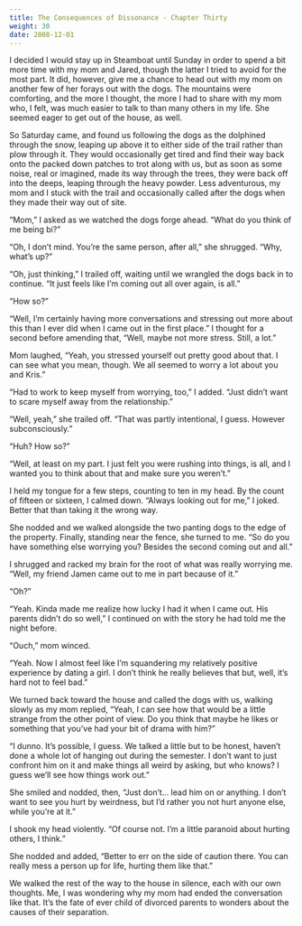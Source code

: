 ```yaml
---
title: The Consequences of Dissonance - Chapter Thirty
weight: 30
date: 2008-12-01
---
```


I decided I would stay up in Steamboat until Sunday in order to spend a
bit more time with my mom and Jared, though the latter I tried to avoid
for the most part. It did, however, give me a chance to head out with my
mom on another few of her forays out with the dogs. The mountains were
comforting, and the more I thought, the more I had to share with my mom
who, I felt, was much easier to talk to than many others in my life. She
seemed eager to get out of the house, as well.

So Saturday came, and found us following the dogs as the dolphined
through the snow, leaping up above it to either side of the trail rather
than plow through it. They would occasionally get tired and find their
way back onto the packed down patches to trot along with us, but as soon
as some noise, real or imagined, made its way through the trees, they
were back off into the deeps, leaping through the heavy powder. Less
adventurous, my mom and I stuck with the trail and occasionally called
after the dogs when they made their way out of site.

“Mom,” I asked as we watched the dogs forge ahead. “What do you think of
me being bi?”

“Oh, I don’t mind. You’re the same person, after all,” she shrugged.
“Why, what’s up?”

“Oh, just thinking,” I trailed off, waiting until we wrangled the dogs
back in to continue. “It just feels like I’m coming out all over again,
is all.”

“How so?”

“Well, I’m certainly having more conversations and stressing out more
about this than I ever did when I came out in the first place.” I
thought for a second before amending that, “Well, maybe not more stress.
Still, a lot.”

Mom laughed, “Yeah, you stressed yourself out pretty good about that. I
can see what you mean, though. We all seemed to worry a lot about you
and Kris.”

“Had to work to keep myself from worrying, too,” I added. “Just didn’t
want to scare myself away from the relationship.”

“Well, yeah,” she trailed off. “That was partly intentional, I guess.
However subconsciously.”

“Huh? How so?”

“Well, at least on my part. I just felt you were rushing into things, is
all, and I wanted you to think about that and make sure you weren’t.”

I held my tongue for a few steps, counting to ten in my head. By the
count of fifteen or sixteen, I calmed down. “Always looking out for me,”
I joked. Better that than taking it the wrong way.

She nodded and we walked alongside the two panting dogs to the edge of
the property. Finally, standing near the fence, she turned to me. “So do
you have something else worrying you? Besides the second coming out and
all.”

I shrugged and racked my brain for the root of what was really worrying
me. “Well, my friend Jamen came out to me in part because of it.”

“Oh?”

“Yeah. Kinda made me realize how lucky I had it when I came out. His
parents didn’t do so well,” I continued on with the story he had told me
the night before.

“Ouch,” mom winced.

“Yeah. Now I almost feel like I’m squandering my relatively positive
experience by dating a girl. I don’t think he really believes that but,
well, it’s hard not to feel bad.”

We turned back toward the house and called the dogs with us, walking
slowly as my mom replied, “Yeah, I can see how that would be a little
strange from the other point of view. Do you think that maybe he likes
or something that you’ve had your bit of drama with him?”

“I dunno. It’s possible, I guess. We talked a little but to be honest,
haven’t done a whole lot of hanging out during the semester. I don’t
want to just confront him on it and make things all weird by asking, but
who knows? I guess we’ll see how things work out.”

She smiled and nodded, then, “Just don’t... lead him on or anything. I
don’t want to see you hurt by weirdness, but I’d rather you not hurt
anyone else, while you’re at it.”

I shook my head violently. “Of course not. I’m a little paranoid about
hurting others, I think.”

She nodded and added, “Better to err on the side of caution there. You
can really mess a person up for life, hurting them like that.”

We walked the rest of the way to the house in silence, each with our own
thoughts. Me, I was wondering why my mom had ended the conversation like
that. It’s the fate of ever child of divorced parents to wonders about
the causes of their separation.
